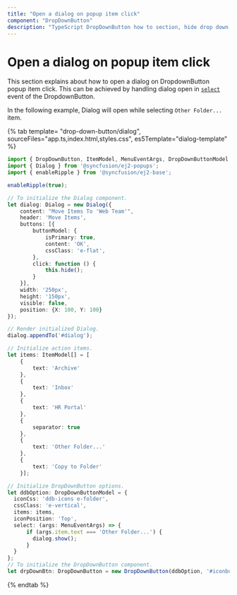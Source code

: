 ```yaml
---
title: "Open a dialog on popup item click"
component: "DropDownButton"
description: "TypeScript DropDownButton how to section, hide drop down arrow, group popup items using list view component, dialog open on popup item click."
---
```


# Open a dialog on popup item click

This section explains about how to open a dialog on DropdownButton popup item click. This can be achieved by
handling dialog open in [`select`](../../api/drop-down-button#select) event of the DropdownButton.

In the following example, Dialog will open while selecting `Other Folder...` item.

{% tab template= "drop-down-button/dialog", sourceFiles="app.ts,index.html,styles.css",
es5Template="dialog-template" %}

```typescript
import { DropDownButton, ItemModel, MenuEventArgs, DropDownButtonModel } from '@syncfusion/ej2-splitbuttons';
import { Dialog } from '@syncfusion/ej2-popups';
import { enableRipple } from '@syncfusion/ej2-base';

enableRipple(true);

// To initialize the Dialog component.
let dialog: Dialog = new Dialog({
    content: "Move Items To 'Web Team'",
    header: 'Move Items',
    buttons: [{
        buttonModel: {
            isPrimary: true,
            content: 'OK',
            cssClass: 'e-flat',
        },
        click: function () {
            this.hide();
        }
    }],
    width: '250px',
    height: '150px',
    visible: false,
    position: {X: 100, Y: 100}
});

// Render initialized Dialog.
dialog.appendTo('#dialog');

// Initialize action items.
let items: ItemModel[] = [
    {
        text: 'Archive'
    },
    {
        text: 'Inbox'
    },
    {
        text: 'HR Portal'
    },
    {
        separator: true
    },
    {
        text: 'Other Folder...'
    },
    {
        text: 'Copy to Folder'
    }];

// Initialize DropDownButton options.
let ddbOption: DropDownButtonModel = {
  iconCss: 'ddb-icons e-folder',
  cssClass: 'e-vertical',
  items: items,
  iconPosition: 'Top',
  select: (args: MenuEventArgs) => {
      if (args.item.text === 'Other Folder...') {
        dialog.show();
      }
  }
};
// To initialize the DropDownButton component.
let drpDownBtn: DropDownButton = new DropDownButton(ddbOption, '#iconbutton');

```

{% endtab %}